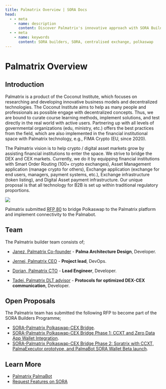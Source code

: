 ```yaml
---
title: Palmatrix Overview | SORA Docs
head:
  - - meta
    - name: description
      content: Discover Palmatrix's innovative approach with SORA Builders, bridging Polkaswap to CEX. Learn about the team's proposals and Coconut Institute's decentralized tech.
  - - meta
    - name: keywords
      content: SORA builders, SORA, centralised exchange, polkaswap
---
```


# Palmatrix Overview

## Introduction

Palmatrix is a product of the Coconut Institute, which focuses on researching and developing innovative business models and decentralized technologies.
The Coconut Institute aims to help as many people and professionals as
possible engage with decentralized concepts. Thus, we are bound to curate course learning methods, implement solutions, and test directly
in the real world with active users. Partnering up with all levels of
governmental organizations (edu, ministry, etc.) offers the best
practices from the field, which are also implemented in the financial
institutional space with Palmatrix technology, e.g., FIMA Crypto (EU, since 2020).

The Palmatrix vision is to help crypto / digital asset markets grow by assisting financial institutions to enter the space. We strive to bridge the DEX and CEX markets. Currently, we do it by equipping financial institutions with Smart Order Routing (100+ crypto exchanges), Asset Management application (manage crypto for others), Exchange application (exchange for end users, managers, payment systems, etc.), Exchange infrastructure (token listing), and Digital Asset payment infrastructure. Our unique proposal is that all technology for B2B is set up within traditional regulatory proportions.

![](/.gitbook/assets/palmatrix-logo.png)

Palmatrix submitted [RFP 80](https://github.com/sora-xor/rfps/issues/80) to bridge Polkaswap to the Palmatrix platform and implement connectivity to the Palmabot.

## Team

The Palmatrix builder team consists of;

- [Janez, Palmatrix
  Co-founder](https://www.linkedin.com/in/kostanjsek/) -
  **Palma Architecture Design**, Developer.

- [Jernej, Palmatrix CEO](http://si.linkedin.com/in/jernejvrcko) -
  **Project lead**, DevOps.
- [Dorian, Palmatrix CTO](https://www.linkedin.com/in/42dorian/) -
  **Lead Engineer**, Developer.

- [Tadej, Palmatrix DLT
  advisor](https://www.linkedin.com/in/tadej-fius/) -
  **Protocols for optimized DEX-CEX communication**, Developer.

## Open Proposals

The Palmatrix team has submitted the following RFP to become part of the SORA Builders Programme;

- [SORA-Palmatrix Polkaswap-CEX Bridge](https://github.com/sora-xor/rfps/issues/80).
- [SORA-Palmatrix Polkaswap-CEX Bridge Phase 1: CCXT and Zero Data App Wallet Integration](https://github.com/sora-xor/rfps/issues/85).
- [SORA-Palmatrix Polkaswap-CEX Bridge Phase 2: Soratrix with CCXT, PalmaExecutor prototype, and PalmaBot SORA Wallet Beta launch](https://github.com/sora-xor/rfps/issues/101).

## Learn More

- [Palmatrix PalmaBot](/palmatrix-palmabot)
- [Request Features on SORA](/rfp)
